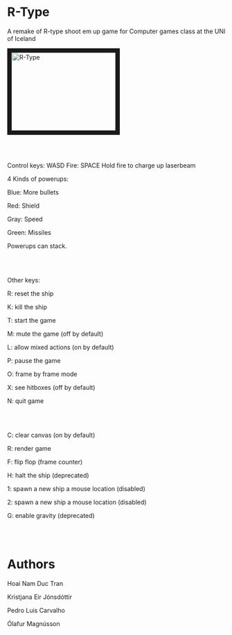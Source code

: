 # R-Type
A remake of R-type shoot em up game for Computer games class at the UNI of Iceland

<a href="http://www.youtube.com/watch?feature=player_embedded&v=BHDsQkgGzuE
" target="_blank"><img src="http://img.youtube.com/vi/BHDsQkgGzuE/0.jpg" 
alt="R-Type" width="240" height="180" border="10" /></a>

<br />
<br />

Control keys: WASD
Fire: SPACE
Hold fire to charge up laserbeam

4 Kinds of powerups:

Blue:   More bullets

Red:    Shield

Gray:   Speed

Green:  Missiles

Powerups can stack.

<br />
<br />

Other keys:

R: reset the ship

K: kill the ship

T: start the game

M: mute the game (off by default)

L: allow mixed actions (on by default)

P: pause the game

O: frame by frame mode

X: see hitboxes (off by default)

N: quit game

<br />
<br />

C: clear canvas (on by default)

R: render game

F: flip flop (frame counter)


H: halt the ship (deprecated)

1: spawn a new ship a mouse location (disabled)

2: spawn a new ship a mouse location (disabled)

G: enable gravity (deprecated)

<br />
<br />

# Authors

Hoai Nam Duc Tran 

Kristjana Eir Jónsdóttir

Pedro Luis Carvalho

Ólafur Magnússon







